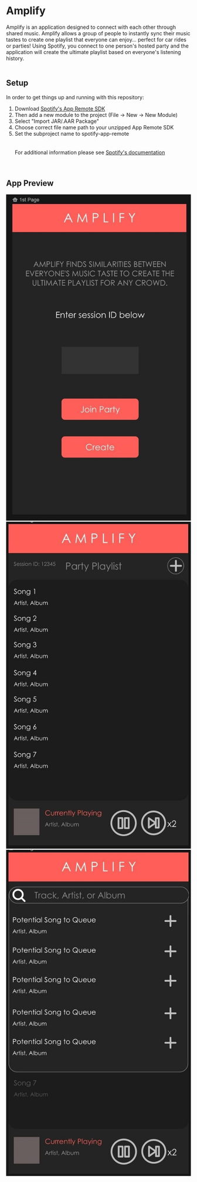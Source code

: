 # Amplify

Amplify is an application designed to connect with each other through shared music. Amplify allows a group of people to instantly sync their music tastes to create one playlist that everyone can enjoy... perfect for car rides or parties!
Using Spotify, you connect to one person's hosted party and the application will create the ultimate playlist based on everyone's listening history.
<br /> <br />
## Setup
In order to get things up and running with this repository: <br />
1. Download [Spotify's App Remote SDK](https://github.com/spotify/android-sdk/releases)<br />
2. Then add a new module to the project (File -> New -> New Module) <br />
3. Select "Import JAR/.AAR Package" <br />
4. Choose correct file name path to your unzipped App Remote SDK <br />
5. Set the subproject name to spotify-app-remote <br />
 <br /> <br />
For additional information please see [Spotify's documentation](https://developer.spotify.com/documentation/android/quick-start/#next-steps)
 <br /> <br /> <br /> 
 
 ## App Preview
![](images/amplify_home.jpg)
![](images/amplify_playlist_screen.jpg)
![](images/amplify_playlist_dropdown.jpg)
